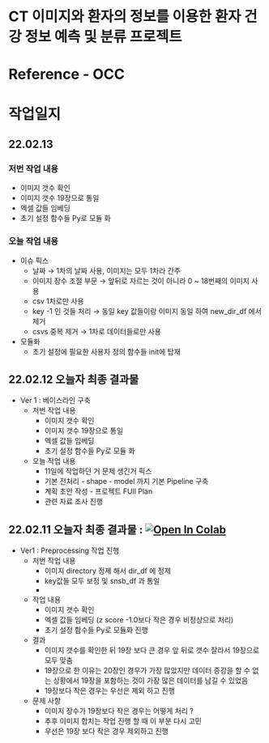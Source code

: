 # CT 이미지와 환자의 정보를 이용한 환자 건강 정보 예측 및 분류 프로젝트

# **Reference - OCC**

# **작업일지**

## **22.02.13**
### 저번 작업 내용

- 이미지 갯수 확인
- 이미지 갯수 19장으로 통일
- 엑셀 값들 임베딩
- 초기 설정 함수들 Py로 모듈 화

### 오늘 작업 내용

- 이슈 픽스
    - 날짜 → 1차의 날짜 사용, 이미지는 모두 1차라 간주
    - 이미지 장수 조절 부문 → 앞뒤로 자르는 것이 아니라 0 ~ 18번째의 이미지 사용
    - csv 1차로만 사용
    - key -1 인 것들 처리 → 동일 key 값들이랑 이미지 동일 하여 new_dir_df 에서 제거
    - csvs 중복 제거 → 1차로 데이터들로만 사용
- 모듈화
    - 초기 설정에 필요한 사용자 정의 함수들 init에 탑재

## **22.02.12** 오늘자 최종 결과물 
- Ver 1 : 베이스라인 구축 
    - 저번 작업 내용 
      - 이미지 갯수 확인
      - 이미지 갯수 19장으로 통일 
      - 엑셀 값들 임베딩 
      - 초기 설정 함수들 Py로 모듈 화 
    - 오늘 작업 내용 
      - 11일에 작업하던 거 문제 생긴거 픽스  
      - 기본 전처리 - shape - model 까지 기본 Pipeline 구축 
      - 계획 초안 작성 - 프로젝트 FUll Plan
      - 관련 자료 조사 진행 

## **22.02.11** 오늘자 최종 결과물 : [![Open In Colab](https://colab.research.google.com/assets/colab-badge.svg)](https://colab.research.google.com/github/crimama/DL_project/blob/main/CT_Classification/Daily_Code/22.02.11_1_초기작업.ipynb)

- Ver1 : Preprocessing 작업 진행 
    - 저번 작업 내용 
      - 이미지 directory 정제 해서 dir_df 에 정제 
      - key값들 모두 보정 및 snsb_df 과 통일 
      - 
    - 작업 내용 
      - 이미지 갯수 확인
      - 엑셀 값들 임베딩 (z score -1.0보다 작은 경우 비정상으로 처리) 
      - 초기 설정 함수들 Py로 모듈화 진행 
    - 결과
      - 이미지 갯수를 확인한 뒤 19장 보다 큰 경우 앞 뒤로 갯수 잘라서 19장으로 모두 맞춤 
      - 19장으로 한 이유는 20장인 경우가 가장 많았지만 데이터 증강을 할 수 없는 상황에서 19장을 포함하는 것이 가장 많은 데이터를 남길 수 있었음 
      - 19장보다 작은 경우는 우선은 제외 하고 진행 
    - 문제 사항 
      - 이미지 장수가 19장보다 작은 경우는 어떻게 처리 ? 
      - 추후 이미지 합치는 작업 진행 할 때 이 부분 다시 고민 
      - 우선은 19장 보다 작은 경우 제외하고 진행 
